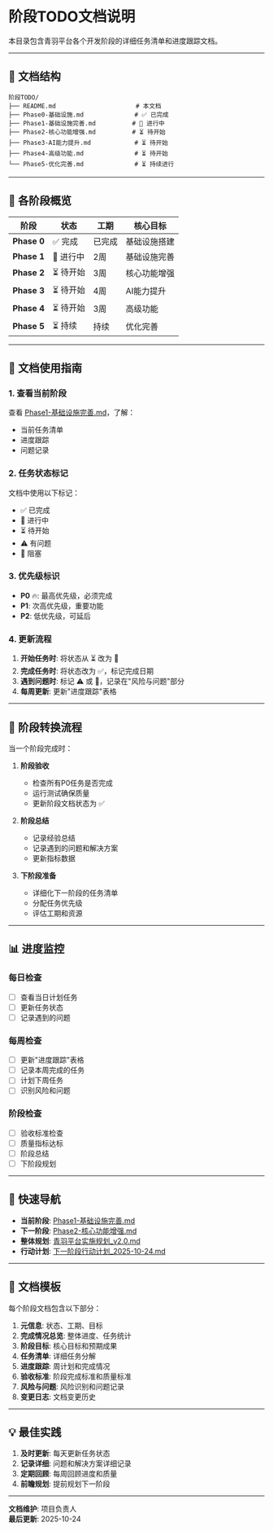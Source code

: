 # 阶段TODO文档说明

本目录包含青羽平台各个开发阶段的详细任务清单和进度跟踪文档。

---

## 📁 文档结构

```
阶段TODO/
├── README.md                      # 本文档
├── Phase0-基础设施.md              # ✅ 已完成
├── Phase1-基础设施完善.md          # 🔵 进行中
├── Phase2-核心功能增强.md          # ⏳ 待开始
├── Phase3-AI能力提升.md            # ⏳ 待开始
├── Phase4-高级功能.md              # ⏳ 待开始
└── Phase5-优化完善.md              # ⏳ 持续进行
```

---

## 🎯 各阶段概览

| 阶段 | 状态 | 工期 | 核心目标 |
|------|------|------|---------|
| **Phase 0** | ✅ 完成 | 已完成 | 基础设施搭建 |
| **Phase 1** | 🔵 进行中 | 2周 | 基础设施完善 |
| **Phase 2** | ⏳ 待开始 | 3周 | 核心功能增强 |
| **Phase 3** | ⏳ 待开始 | 4周 | AI能力提升 |
| **Phase 4** | ⏳ 待开始 | 3周 | 高级功能 |
| **Phase 5** | ⏳ 持续 | 持续 | 优化完善 |

---

## 📖 文档使用指南

### 1. 查看当前阶段

查看 [Phase1-基础设施完善.md](./Phase1-基础设施完善.md)，了解：
- 当前任务清单
- 进度跟踪
- 问题记录

### 2. 任务状态标记

文档中使用以下标记：
- ✅ 已完成
- 🔵 进行中
- ⏳ 待开始
- ⚠️ 有问题
- 🔴 阻塞

### 3. 优先级标识

- **P0** 🔥: 最高优先级，必须完成
- **P1**: 次高优先级，重要功能
- **P2**: 低优先级，可延后

### 4. 更新流程

1. **开始任务时**: 将状态从 ⏳ 改为 🔵
2. **完成任务时**: 将状态改为 ✅，标记完成日期
3. **遇到问题时**: 标记 ⚠️ 或 🔴，记录在"风险与问题"部分
4. **每周更新**: 更新"进度跟踪"表格

---

## 🔄 阶段转换流程

当一个阶段完成时：

1. **阶段验收**
   - 检查所有P0任务是否完成
   - 运行测试确保质量
   - 更新阶段文档状态为 ✅

2. **阶段总结**
   - 记录经验总结
   - 记录遇到的问题和解决方案
   - 更新指标数据

3. **下阶段准备**
   - 详细化下一阶段的任务清单
   - 分配任务优先级
   - 评估工期和资源

---

## 📊 进度监控

### 每日检查
- [ ] 查看当日计划任务
- [ ] 更新任务状态
- [ ] 记录遇到的问题

### 每周检查
- [ ] 更新"进度跟踪"表格
- [ ] 记录本周完成的任务
- [ ] 计划下周任务
- [ ] 识别风险和问题

### 阶段检查
- [ ] 验收标准检查
- [ ] 质量指标达标
- [ ] 阶段总结
- [ ] 下阶段规划

---

## 🎯 快速导航

- **当前阶段**: [Phase1-基础设施完善.md](./Phase1-基础设施完善.md)
- **下一阶段**: [Phase2-核心功能增强.md](./Phase2-核心功能增强.md)
- **整体规划**: [青羽平台实施规划_v2.0.md](../青羽平台实施规划_v2.0.md)
- **行动计划**: [下一阶段行动计划_2025-10-24.md](../下一阶段行动计划_2025-10-24.md)

---

## 📝 文档模板

每个阶段文档包含以下部分：

1. **元信息**: 状态、工期、目标
2. **完成情况总览**: 整体进度、任务统计
3. **阶段目标**: 核心目标和预期成果
4. **任务清单**: 详细任务分解
5. **进度跟踪**: 周计划和完成情况
6. **验收标准**: 阶段完成标准和质量标准
7. **风险与问题**: 风险识别和问题记录
8. **变更日志**: 文档变更历史

---

## 💡 最佳实践

1. **及时更新**: 每天更新任务状态
2. **记录详细**: 问题和解决方案详细记录
3. **定期回顾**: 每周回顾进度和质量
4. **前瞻规划**: 提前规划下一阶段

---

**文档维护**: 项目负责人  
**最后更新**: 2025-10-24

